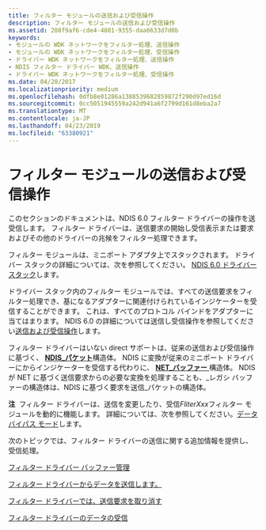 ```yaml
---
title: フィルター モジュールの送信および受信操作
description: フィルター モジュールの送信および受信操作
ms.assetid: 208f9af6-cde4-4801-9355-daa6633d7d0b
keywords:
- モジュールの WDK ネットワークをフィルター処理、送信操作
- モジュールの WDK ネットワークをフィルター処理、受信操作
- ドライバー WDK ネットワークをフィルター処理、送信操作
- NDIS フィルター ドライバー WDK、送信操作
- ドライバー WDK ネットワークをフィルター処理、受信操作
ms.date: 04/20/2017
ms.localizationpriority: medium
ms.openlocfilehash: 0dfb8e01286a1388539682859872f290d97ed16d
ms.sourcegitcommit: 0cc5051945559a242d941a6f2799d161d8eba2a7
ms.translationtype: MT
ms.contentlocale: ja-JP
ms.lasthandoff: 04/23/2019
ms.locfileid: "63380921"
---
```

# <a name="filter-module-send-and-receive-operations"></a>フィルター モジュールの送信および受信操作





このセクションのドキュメントは、NDIS 6.0 フィルター ドライバーの操作を送受信します。 フィルター ドライバーは、送信要求の開始し受信表示または要求およびその他のドライバーの兆候をフィルター処理できます。

フィルター モジュールは、ミニポート アダプタ上でスタックされます。 ドライバー スタックの詳細については、次を参照してください。 [NDIS 6.0 ドライバー スタック](ndis-driver-stack.md)します。

ドライバー スタック内のフィルター モジュールでは、すべての送信要求をフィルター処理でき、基になるアダプターに関連付けられているインジケーターを受信することができます。 これは、すべてのプロトコル バインドをアダプターに当てはまります。 NDIS 6.0 の詳細については送信し受信操作を参照してください[送信および受信操作](send-and-receive-operations.md)します。

フィルター ドライバーはいない direct サポートは、従来の送信および受信操作に基づく、 [ **NDIS\_パケット**](https://msdn.microsoft.com/library/windows/hardware/ff557086)構造体。 NDIS に変換が従来のミニポート ドライバーにからインジケーターを受信する代わりに、 [ **NET\_バッファー** ](https://msdn.microsoft.com/library/windows/hardware/ff568376)構造体。 NDIS が NET に基づく送信要求からの必要な変換を処理することも、\_レガシ バッファーの構造体は、NDIS に基づく要求を送信\_パケットの構造体。

**注**  フィルター ドライバーは、送信を変更したり、受信*FliterXxx*フィルター モジュールを動的に機能します。 詳細については、次を参照してください。[データ バイパス モード](data-bypass-mode.md)します。

 

次のトピックでは、フィルター ドライバーの送信に関する追加情報を提供し、受信処理。

[フィルター ドライバー バッファー管理](filter-driver-buffer-management.md)

[フィルター ドライバーからデータを送信します。](sending-data-from-a-filter-driver.md)

[フィルター ドライバーでは、送信要求を取り消す](canceling-a-send-request-in-a-filter-driver.md)

[フィルター ドライバーのデータの受信](receiving-data-in-a-filter-driver.md)

 

 





